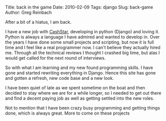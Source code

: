 Title: back in the game
Date: 2010-02-09
Tags: django
Slug: back-game
Author: Greg Reinbach

After a bit of a hiatus, I am back.

I have a new job with [CashStar](http://www.cashstar.com), developing in python (Django) and loving it. Python is always a language I have admired and wanted to develop in. Over the years I have done some small projects and scripting, but now it is full time and I feel like a real programmer now. I can't believe they actually hired me. Through all the technical reviews I thought I crashed big time, but alas I would get called for the next round of interviews.

So with what I am learning and my new found programming skills. I have gone and started rewriting everything in Django. Hence this site has gone and gotten a refresh, new code base and a new look.

I have been quiet of late as we spent sometime on the boat and then decided to stay where we are for a while longer, so I needed to get out there and find a decent paying job as well as getting settled into the new roles.

Not to mention that I have been crazy busy programming and getting things done, which is always great. More to come on these projects

